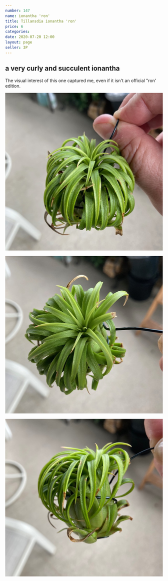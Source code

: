 ```yaml
---
number: 147
name: ionantha 'ron'
title: Tillansdia ionantha 'ron'
price: 6
categories: 
date: 2020-07-20 12:00
layout: page
seller: 3P
---
```

## a very curly and succulent ionantha

The visual interest of this one captured me, even if it isn't an official "ron' edition.

!["Tillandsia ionantha 'ron'"](/i/IMG_0604.jpeg "Tillandsia ionantha 'ron'")

!["Tillandsia ionantha 'ron'"](/i/IMG_0605.jpeg "Tillandsia ionantha 'ron'")

!["Tillandsia ionantha 'ron'"](/i/IMG_0606.jpeg "Tillandsia ionantha 'ron'")
